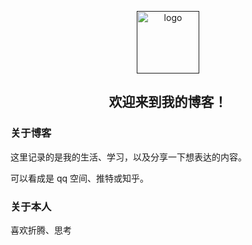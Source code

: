 <p align="center"><a href="" target="_blank" rel="noopener noreferrer"><img width="100" src="https://ae01.alicdn.com/kf/U00f2aa54aded49dbb02554df165682d01.jpg" alt="logo"></a></p>

<h2 align="center">   欢迎来到我的博客！</h2>

### 关于博客

这里记录的是我的生活、学习，以及分享一下想表达的内容。

可以看成是 qq 空间、推特或知乎。

### 关于本人

喜欢折腾、思考
